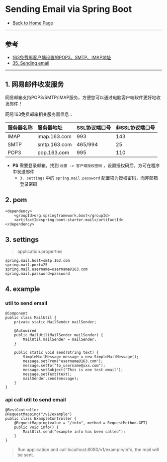 # Sending Email via Spring Boot

- [Back to Home Page](https://aiyouheiha.github.io/)

----------------------------------------

## 参考

- [163免费邮客户端设置的POP3、SMTP、IMAP地址](http://help.163.com/09/1223/14/5R7P3QI100753VB8.html)
- [35. Sending email](http://docs.spring.io/spring-boot/docs/1.5.6.RELEASE/reference/htmlsingle/#boot-features-email)

----------------------------------------

## 1. 网易邮件收发服务

网易邮箱支持POP3/SMTP/IMAP服务，方便您可以通过电脑客户端软件更好地收发邮件！

网易163免费邮箱相关服务器信息：

| 服务器名称 | 服务器地址   | SSL协议端口号 | 非SSL协议端口号 |
| :--------- | :----------- | :------------ | :-------------- |
| IMAP       | imap.163.com | 993           | 143             |
| SMTP       | smtp.163.com | 465/994       | 25              |
| POP3       | pop.163.com  | 995           | 110             |

- **PS** 需要登录邮箱，找到 `设置 -> 客户端授权密码` ，设置授权码后，方可在程序中发送邮件
    - `3. settings` 中的 `spring.mail.password` 配置项为授权密码，而非邮箱登录密码

## 2. pom

```
<dependency>
    <groupId>org.springframework.boot</groupId>
    <artifactId>spring-boot-starter-mail</artifactId>
</dependency>
```

## 3. settings

> application.properties

```
spring.mail.host=smtp.163.com
spring.mail.port=25
spring.mail.username=username@163.com
spring.mail.password=password
```

## 4. example

### util to send email

```
@Component
public class MailUtil {
    private static MailSender mailSender;

    @Autowired
    public MailUtil(MailSender mailSender) {
        MailUtil.mailSender = mailSender;
    }

    public static void send(String text) {
        SimpleMailMessage message = new SimpleMailMessage();
        message.setFrom("username@163.com");
        message.setTo("to_username@xxx.com");
        message.setSubject("This is one test email");
        message.setText(text);
        mailSender.send(message);
    }
}
```

### api call util to send email

```
@RestController
@RequestMapping("/v1/example")
public class ExampleController {
    @RequestMapping(value = "/info", method = RequestMethod.GET)
    public void info() {
        MailUtil.send("example info has been called");
    }
}
```

> Run application and call localhost:8080/v1/example/info, the mail will be sent.